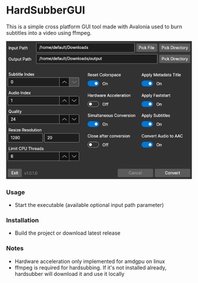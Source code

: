 # HardSubberGUI

This is a simple cross platform GUI tool made with Avalonia used to burn subtitles into a video using ffmpeg.

![image](image.png)

### Usage
* Start the executable (available optional input path parameter)

### Installation
* Build the project or download latest release

### Notes
* Hardware acceleration only implemented for amdgpu on linux
* ffmpeg is required for hardsubbing. If it's not installed already, hardsubber will download it and use it locally
